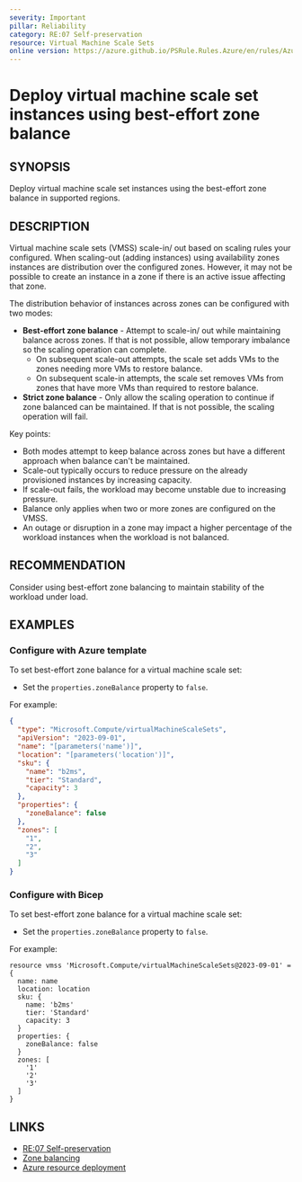 ```yaml
---
severity: Important
pillar: Reliability
category: RE:07 Self-preservation
resource: Virtual Machine Scale Sets
online version: https://azure.github.io/PSRule.Rules.Azure/en/rules/Azure.VMSS.ZoneBalance/
---
```


# Deploy virtual machine scale set instances using best-effort zone balance

## SYNOPSIS

Deploy virtual machine scale set instances using the best-effort zone balance in supported regions.

## DESCRIPTION

Virtual machine scale sets (VMSS) scale-in/ out based on scaling rules your configured.
When scaling-out (adding instances) using availability zones instances are distribution over the configured zones.
However, it may not be possible to create an instance in a zone if there is an active issue affecting that zone.

The distribution behavior of instances across zones can be configured with two modes:

- **Best-effort zone balance** - Attempt to scale-in/ out while maintaining balance across zones.
  If that is not possible, allow temporary imbalance so the scaling operation can complete.
  - On subsequent scale-out attempts, the scale set adds VMs to the zones needing more VMs to restore balance.
  - On subsequent scale-in attempts, the scale set removes VMs from zones that have more VMs than required to restore balance.
- **Strict zone balance** - Only allow the scaling operation to continue if zone balanced can be maintained.
  If that is not possible, the scaling operation will fail.

Key points:

- Both modes attempt to keep balance across zones but have a different approach when balance can't be maintained.
- Scale-out typically occurs to reduce pressure on the already provisioned instances by increasing capacity.
- If scale-out fails, the workload may become unstable due to increasing pressure.
- Balance only applies when two or more zones are configured on the VMSS.
- An outage or disruption in a zone may impact a higher percentage of the workload instances when the workload is not balanced.

## RECOMMENDATION

Consider using best-effort zone balancing to maintain stability of the workload under load.

## EXAMPLES

### Configure with Azure template

To set best-effort zone balance for a virtual machine scale set:

- Set the `properties.zoneBalance` property to `false`.

For example:

```json
{
  "type": "Microsoft.Compute/virtualMachineScaleSets",
  "apiVersion": "2023-09-01",
  "name": "[parameters('name')]",
  "location": "[parameters('location')]",
  "sku": {
    "name": "b2ms",
    "tier": "Standard",
    "capacity": 3
  },
  "properties": {
    "zoneBalance": false
  },
  "zones": [
    "1",
    "2",
    "3"
  ]
}
```

### Configure with Bicep

To set best-effort zone balance for a virtual machine scale set:

- Set the `properties.zoneBalance` property to `false`.

For example:

```bicep
resource vmss 'Microsoft.Compute/virtualMachineScaleSets@2023-09-01' = {
  name: name
  location: location
  sku: {
    name: 'b2ms'
    tier: 'Standard'
    capacity: 3
  }
  properties: {
    zoneBalance: false
  }
  zones: [
    '1'
    '2'
    '3'
  ]
}
```

<!-- external:avm res/compute/virtual-machine-scale-set zoneBalance -->

## LINKS

- [RE:07 Self-preservation](https://learn.microsoft.com/azure/well-architected/reliability/self-preservation)
- [Zone balancing](https://learn.microsoft.com/azure/virtual-machine-scale-sets/virtual-machine-scale-sets-use-availability-zones#zone-balancing)
- [Azure resource deployment](https://learn.microsoft.com/azure/templates/microsoft.compute/virtualmachinescalesets)
